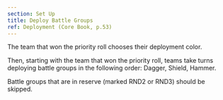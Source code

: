 ```yaml
---
section: Set Up
title: Deploy Battle Groups
ref: Deployment (Core Book, p.53)
---
```


The team that won the priority roll chooses their deployment color.

Then, starting with the team that won the priority roll, teams take turns deploying battle groups in the following order: Dagger, Shield, Hammer.

Battle groups that are in reserve (marked RND2 or RND3) should be skipped.
